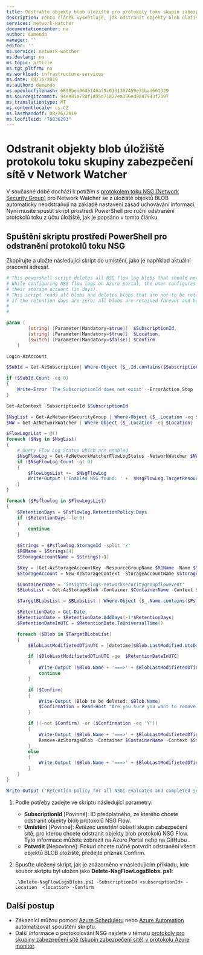 ```yaml
---
title: Odstraňte objekty blob úložiště pro protokoly toku skupin zabezpečení sítě v Azure Network Watcher | Microsoft Docs
description: Tento článek vysvětluje, jak odstranit objekty blob úložiště protokolu toku skupin zabezpečení sítě, které jsou mimo období zásad uchovávání dat v Azure Network Watcher.
services: network-watcher
documentationcenter: na
author: damendo
manager: ''
editor: ''
ms.service: network-watcher
ms.devlang: na
ms.topic: article
ms.tgt_pltfrm: na
ms.workload: infrastructure-services
ms.date: 08/16/2019
ms.author: damendo
ms.openlocfilehash: 6898bed0645146af9c0131307459e31bad661329
ms.sourcegitcommit: 94ee81a728f1d55d71827ea356ed9847943f7397
ms.translationtype: MT
ms.contentlocale: cs-CZ
ms.lasthandoff: 08/26/2019
ms.locfileid: "70036293"
---
```

# <a name="delete-network-security-group-flow-log-storage-blobs-in-network-watcher"></a>Odstranit objekty blob úložiště protokolu toku skupiny zabezpečení sítě v Network Watcher

V současné době dochází k potížím s [protokolem toku NSG (Network Security Group)](network-watcher-nsg-flow-logging-overview.md) pro Network Watcher se z úložiště objektů BLOB automaticky neodstraňují na základě nastavení zásad uchovávání informací. Nyní musíte spustit skript prostředí PowerShell pro ruční odstranění protokolů toku z účtu úložiště, jak je popsáno v tomto článku.

## <a name="run-powershell-script-to-delete-nsg-flow-logs"></a>Spuštění skriptu prostředí PowerShell pro odstranění protokolů toku NSG
 
Zkopírujte a uložte následující skript do umístění, jako je například aktuální pracovní adresář. 

```powershell
# This powershell script deletes all NSG flow log blobs that should not be retained anymore as per configured retention policy.
# While configuring NSG flow logs on Azure portal, the user configures the retention period of NSG flow log blobs in
# their storage account (in days).
# This script reads all blobs and deletes blobs that are not to be retained (outside retention window)
# if the retention days are zero; all blobs are retained forever and hence no blobs are deleted.
#
#

param (
        [string] [Parameter(Mandatory=$true)]  $SubscriptionId,
        [string] [Parameter(Mandatory=$true)]  $Location,
        [switch] [Parameter(Mandatory=$false)] $Confirm
    )

Login-AzAccount

$SubId = Get-AzSubscription| Where-Object {$_.Id.contains($SubscriptionId.ToLower())}

if ($SubId.Count -eq 0)
{
    Write-Error 'The SubscriptionId does not exist' -ErrorAction Stop
}

Set-AzContext -SubscriptionId $SubscriptionId

$NsgList = Get-AzNetworkSecurityGroup | Where-Object {$_.Location -eq $Location}
$NW = Get-AzNetworkWatcher | Where-Object {$_.Location -eq $Location}

$FlowLogsList = @()
foreach ($Nsg in $NsgList)
{
    # Query Flow Log Status which are enabled
    $NsgFlowLog = Get-AzNetworkWatcherFlowLogStatus -NetworkWatcher $NW -TargetResourceId $Nsg.Id | Where-Object {$_.Enabled -eq "True"}
    if ($NsgFlowLog.Count -gt 0)
    {
        $FlowLogsList +=  $NsgFlowLog
        Write-Output ('Enabled NSG found: ' +  $NsgFlowLog.TargetResourceId)
    }
}

foreach ($Psflowlog in $FlowLogsList)
{
    $RetentionDays = $Psflowlog.RetentionPolicy.Days
    if ($RetentionDays -le 0)
    {
        continue
    }

    $Strings = $Psflowlog.StorageId -split '/'
    $RGName = $Strings[4]
    $StorageAccountName = $Strings[-1]

    $Key = (Get-AzStorageAccountKey -ResourceGroupName $RGName -Name $StorageAccountName).Value[1]
    $StorageAccount = New-AzStorageContext -StorageAccountName $StorageAccountName -StorageAccountKey $Key

    $ContainerName = 'insights-logs-networksecuritygroupflowevent'  
    $BLobsList = Get-AzStorageBlob -Container $ContainerName -Context $StorageAccount.Context

    $TargetBLobsList = $BLobsList | Where-Object {$_.Name.contains($Psflowlog.TargetResourceId.ToUpper())}

    $RetentionDate = Get-Date
    $RetentionDate = $RetentionDate.AddDays(-1*$RetentionDays)
    $RetentionDateInUTC = $RetentionDate.ToUniversalTime()

    foreach ($Blob in $TargetBLobsList)
    {
        $BlobLastModifietedDTinUTC = [datetime]$Blob.LastModified.UtcDateTime

        if ($BlobLastModifietedDTinUTC -ge  $RetentionDateInUTC)
        {
            Write-Output ($Blob.Name + '===>' + $BlobLastModifietedDTinUTC  + ' ===> RETAINED')
            continue
        }

        if ($Confirm)
        {
            Write-Output (Blob to be deleted: $Blob.Name)
            $Confirmation = Read-Host "Are you sure you want to remove this blob (Y/N)?"
        }

        if ((-not $Confirm) -or ($Confirmation -eq 'Y'))
        {
            Write-Output ($Blob.Name + '===>' + $BlobLastModifietedDTinUTC  + ' ===> DELETED')
            Remove-AzStorageBlob -Container $ContainerName -Context $StorageAccount.Context -Blob $Blob.Name
        }
        else
        {
            Write-Output ($Blob.Name + '===>' + $BlobLastModifietedDTinUTC  + ' ===> RETAINED')
        }
    }
}

Write-Output ('Retention policy for all NSGs evaluated and completed successfully')
```

1. Podle potřeby zadejte ve skriptu následující parametry:
   - **SubscriptionId** [Povinné]: ID předplatného, ze kterého chcete odstranit objekty blob protokolů NSG Flow.
   - **Umístění** [Povinné]: _Řetězec umístění_ oblasti skupin zabezpečení sítě, pro kterou chcete odstranit objekty blob protokolů NSG Flow. Tyto informace můžete zobrazit na Azure Portal nebo na GitHubu [](https://github.com/Azure/azure-extensions-cli/blob/beb3d3fe984cfa9c7798cb11a274c5337968cbc5/regions.go#L23).
   - **Potvrdit** [Nepovinné]: Pokud chcete ručně potvrdit odstranění všech objektů BLOB úložiště, předejte příznak Confirm.

1. Spusťte uložený skript, jak je znázorněno v následujícím příkladu, kde soubor skriptu byl uložen jako **Delete-NsgFlowLogsBlobs. ps1**:
   ```
   .\Delete-NsgFlowLogsBlobs.ps1 -SubscriptionId <subscriptionId> -Location  <location> -Confirm
   ```
    
## <a name="next-steps"></a>Další postup
- Zákazníci můžou pomocí [Azure Scheduleru](https://azure.microsoft.com/services/scheduler/) nebo [Azure Automation](https://azure.microsoft.com/services/automation/) automatizovat spouštění skriptu.
- Další informace o protokolování NSG najdete v tématu [protokoly pro skupiny zabezpečení sítě (skupin zabezpečení sítě) v protokolu Azure monitor](../virtual-network/virtual-network-nsg-manage-log.md?toc=%2fazure%2fnetwork-watcher%2ftoc.json).

